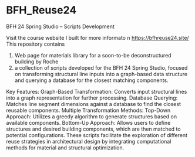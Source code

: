 # BFH_Reuse24
BFH 24 Spring Studio – Scripts Development

Visit the course website I built for more informato n
[https://bfhreuse24.site/
](url)
This repository contains 
1. Web page for materials library for a soon-to-be deconstructured building by Roche 
2. a collection of scripts developed for the BFH 24 Spring Studio, focused on transforming structural line inputs into a graph-based data structure and querying a database for the closest matching components.

Key Features:
Graph-Based Transformation: Converts input structural lines into a graph representation for further processing.
Database Querying: Matches line segment dimensions against a database to find the closest reusable components.
Multiple Transformation Methods:
Top-Down Approach: Utilizes a greedy algorithm to generate structures based on available components.
Bottom-Up Approach: Allows users to define structures and desired building components, which are then matched to potential configurations.
These scripts facilitate the exploration of different reuse strategies in architectural design by integrating computational methods for material and structural optimization.
